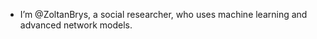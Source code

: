 - I’m @ZoltanBrys, a social researcher, who uses machine learning and advanced network models. 

<!---
ZoltanBrys/ZoltanBrys is a ✨ special ✨ repository because its `README.md` (this file) appears on your GitHub profile.
You can click the Preview link to take a look at your changes.
--->
